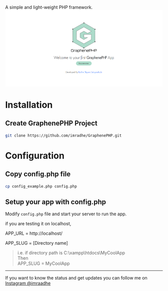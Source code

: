 A simple and light-weight PHP framework. 
![GraphenePHP Home Screen](/assets/img/ss.png "GraphenePHP Home Screen")

# Installation
## Create GraphenePHP Project


```bash
git clone https://github.com/imradhe/GraphenePHP.git
```

# Configuration

## Copy config.php file
```bash
cp config_example.php config.php
```

## Setup your app with config.php
Modify `config.php` file and start your server to run the app.

if you are testing it on localhost, 

APP_URL = http://localhost/

APP_SLUG = [Directory name]

> i.e. if directory path is C:\xampp\htdocs\MyCoolApp <br>
Then <br>
> APP_SLUG = MyCoolApp


---

If you want to know the status and get updates you can follow me on [Instagram @imraadhe](https://instagram.com/imraadhe)


